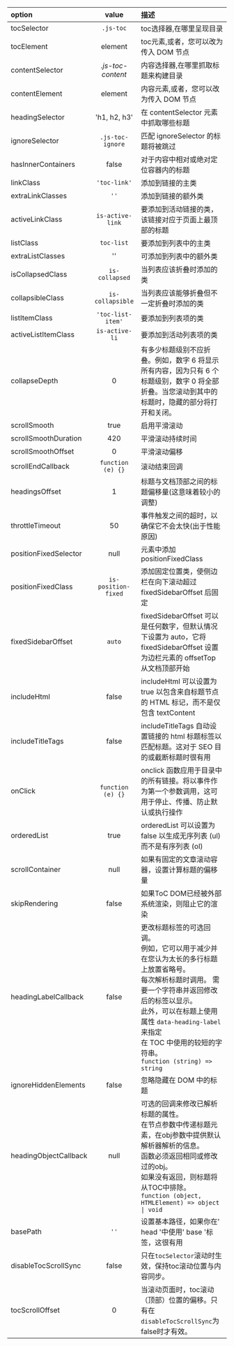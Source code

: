 |   option  |   value |   描述    |
| :------------ | :------------: | :------------ |
| tocSelector  | `.js-toc`  | toc选择器,在哪里呈现目录  |
| tocElement   | element  | toc元素,或者，您可以改为传入 DOM 节点 |
| contentSelector  | *.js-toc-content* | 内容选择器,在哪里抓取标题来构建目录  |
| contentElement  | element  | 内容元素,或者，您可以改为传入 DOM 节点  |
| headingSelector  | 'h1, h2, h3'  | 在 contentSelector 元素中抓取哪些标题  |
|ignoreSelector   | `.js-toc-ignore`  | 匹配 ignoreSelector 的标题将被跳过  |
| hasInnerContainers  |false   | 对于内容中相对或绝对定位容器内的标题  |
| linkClass  | `'toc-link'`  |  添加到链接的主类 |
| extraLinkClasses  | `''`  | 添加到链接的额外类  |
| activeLinkClass  | `is-active-link`  | 要添加到活动链接的类，该链接对应于页面上最顶部的标题 |
| listClass | `toc-list`  | 要添加到列表中的主类  |
| extraListClasses | '' | 可添加到列表中的额外类 |
| isCollapsedClass  | `is-collapsed`  | 当列表应该折叠时添加的类 |
| collapsibleClass  | `is-collapsible`  | 当列表应该能够折叠但不一定折叠时添加的类 |
| listItemClass  | `'toc-list-item'`  | 要添加到列表项的类 |
| activeListItemClass  | `is-active-li`  | 要添加到活动列表项的类 |
| collapseDepth  | 0  |  有多少标题级别不应折叠。例如，数字 6 将显示所有内容，因为只有 6 个标题级别，数字 0 将全部折叠。当您滚动到其中的标题时，隐藏的部分将打开和关闭。 |
| scrollSmooth  | true  | 启用平滑滚动 |
| scrollSmoothDuration  | 420  | 平滑滚动持续时间  |
|scrollSmoothOffset  | 0  | 平滑滚动偏移  |
|scrollEndCallback   | `function (e) {}` | 滚动结束回调  |
| headingsOffset  | 1  | 标题与文档顶部之间的标题偏移量(这意味着较小的调整) |
| throttleTimeout  | 50  | 事件触发之间的超时，以确保它不会太快(出于性能原因)  |
| positionFixedSelector  | null  | 元素中添加positionFixedClass  |
| positionFixedClass  | `is-position-fixed`  | 添加固定位置类，使侧边栏在向下滚动超过 fixedSidebarOffset 后固定 |
| fixedSidebarOffset  | `auto`  | fixedSidebarOffset 可以是任何数字，但默认情况下设置为 auto，它将 fixedSidebarOffset 设置为边栏元素的 offsetTop 从文档顶部开始  |
| includeHtml  | false  | includeHtml 可以设置为 true 以包含来自标题节点的 HTML 标记，而不是仅包含 textContent  |
| includeTitleTags  | false  | includeTitleTags 自动设置链接的 html 标题标签以匹配标题。这对于 SEO 目的或截断标题时很有用 |
| onClick  | `function (e) {}`  | onclick 函数应用于目录中的所有链接。将以事件作为第一个参数调用，这可用于停止、传播、防止默认或执行操作 |
| orderedList  | true  | orderedList 可以设置为 false 以生成无序列表 (ul) 而不是有序列表 (ol) |
| scrollContainer  | null  | 如果有固定的文章滚动容器，设置计算标题的偏移量  |
| skipRendering  | false  | 如果ToC DOM已经被外部系统渲染，则阻止它的渲染 |
| headingLabelCallback  | false  | 更改标题标签的可选回调。<br> 例如，它可以用于减少并在您认为太长的多行标题上放置省略号。<br> 每次解析标题时调用。 需要一个字符串并返回修改后的标签以显示。<br> 此外，可以在标题上使用属性 `data-heading-label` 来指定<br>在 TOC 中使用的较短的字符串。<br>`function (string) => string` |
| ignoreHiddenElements  | false  | 忽略隐藏在 DOM 中的标题 |
| headingObjectCallback  | null  | 可选的回调来修改已解析标题的属性。<br>在节点参数中传递标题元素，在obj参数中提供默认解析器解析的信息。<br>函数必须返回相同或修改过的obj。<br>如果没有返回，则标题将从TOC中排除。<br>`function (object, HTMLElement) => object \| void` |
| basePath  | `''`  | 设置基本路径，如果你在' head '中使用' base '标签，这很有用 |
| disableTocScrollSync  | false  | 只在`tocSelector`滚动时生效，保持toc滚动位置与内容同步。  |
| tocScrollOffset  | 0  | 当滚动页面时，toc滚动（顶部）位置的偏移。只有在`disableTocScrollSync`为false时才有效。 |
